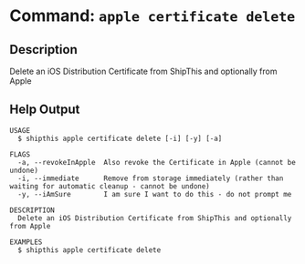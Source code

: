 # Command: `apple certificate delete`

## Description

Delete an iOS Distribution Certificate from ShipThis and optionally from Apple

## Help Output

```help
USAGE
  $ shipthis apple certificate delete [-i] [-y] [-a]

FLAGS
  -a, --revokeInApple  Also revoke the Certificate in Apple (cannot be undone)
  -i, --immediate      Remove from storage immediately (rather than waiting for automatic cleanup - cannot be undone)
  -y, --iAmSure        I am sure I want to do this - do not prompt me

DESCRIPTION
  Delete an iOS Distribution Certificate from ShipThis and optionally from Apple

EXAMPLES
  $ shipthis apple certificate delete
```